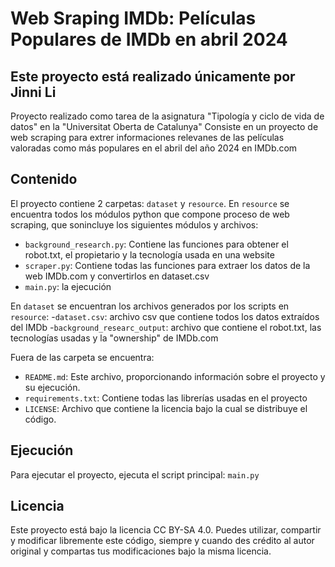 # Web Sraping IMDb: Películas Populares de IMDb en abril 2024
## Este proyecto está realizado únicamente por Jinni Li
Proyecto realizado como tarea de la asignatura "Tipología y ciclo de vida de datos" en la "Universitat Oberta de Catalunya"
Consiste en un proyecto de web scraping para extrer informaciones relevanes de las películas valoradas como más populares en el abril del año 2024 en IMDb.com
## Contenido
El proyecto contiene 2 carpetas: `dataset` y `resource`.
En `resource` se encuentra todos los módulos python que compone proceso de web scraping, que sonincluye los siguientes módulos y archivos:
- `background_research.py`: Contiene las funciones para obtener el robot.txt, el propietario y la tecnología usada en una website
- `scraper.py`: Contiene todas las funciones para extraer los datos de la web IMDb.com y convertirlos en dataset.csv
- `main.py`: la ejecución

En `dataset` se encuentran los archivos generados por los scripts en `resource`:
-`dataset.csv`: archivo csv que contiene todos los datos extraídos del IMDb
-`background_researc_output`: archivo que contiene el robot.txt, las tecnologías usadas y la "ownership" de IMDb.com

Fuera de las carpeta se encuentra:
- `README.md`: Este archivo, proporcionando información sobre el proyecto y su ejecución.
- `requirements.txt`: Contiene todas las librerías usadas en el proyecto
- `LICENSE`: Archivo que contiene la licencia bajo la cual se distribuye el código.

## Ejecución
Para ejecutar el proyecto, ejecuta el script principal: `main.py`

## Licencia

Este proyecto está bajo la licencia CC BY-SA 4.0. Puedes utilizar, compartir y modificar libremente este código, siempre y cuando des crédito al autor original y compartas tus modificaciones bajo la misma licencia.
